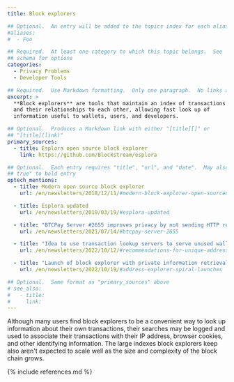 ```yaml
---
title: Block explorers

## Optional.  An entry will be added to the topics index for each alias
#aliases:
#  - Foo

## Required.  At least one category to which this topic belongs.  See
## schema for options
categories:
  - Privacy Problems
  - Developer Tools

## Required.  Use Markdown formatting.  Only one paragraph.  No links allowed.
excerpt: >
  **Block explorers** are tools that maintain an index of transactions
  and their relationships to each other, allowing fast look up of
  information useful to wallets, users, and developers.

## Optional.  Produces a Markdown link with either "[title][]" or
## "[title](link)"
primary_sources:
  - title: Esplora open source block explorer
    link: https://github.com/Blockstream/esplora

## Optional.  Each entry requires "title", "url", and "date".  May also use "feature:
## true" to bold entry
optech_mentions:
  - title: Modern open source block explorer
    url: /en/newsletters/2018/12/11/#modern-block-explorer-open-sourced

  - title: Esplora updated
    url: /en/newsletters/2019/03/19/#esplora-updated

  - title: "BTCPay Server #2655 improves privacy by not sending HTTP referer field to explorers"
    url: /en/newsletters/2021/07/14/#btcpay-server-2655

  - title: "Idea to use transaction lookup servers to serve unused wallet addresses"
    url: /en/newsletters/2022/10/12/#recommendations-for-unique-address-servers

  - title: "Launch of block explorer with private information retrieval capability"
    url: /en/newsletters/2022/10/19/#address-explorer-spiral-launches

## Optional.  Same format as "primary_sources" above
# see_also:
#   - title:
#     link:
---
```

Although many users find block explorers to be a convenient way to
look up information about their own transactions, their searches may
be logged and used to associate their transactions with their IP
address, browser cookies, and other identifying information.  The
large indexes block explorers keep also aren't expected to scale well
as the size and complexity of the block chain grows.

{% include references.md %}
